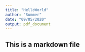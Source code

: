 ```yaml
---
title: "HelloWorld"
author: "Summer"
date: "09/05/2020"
output: pdf_document
---
```


## This is a markdown file


